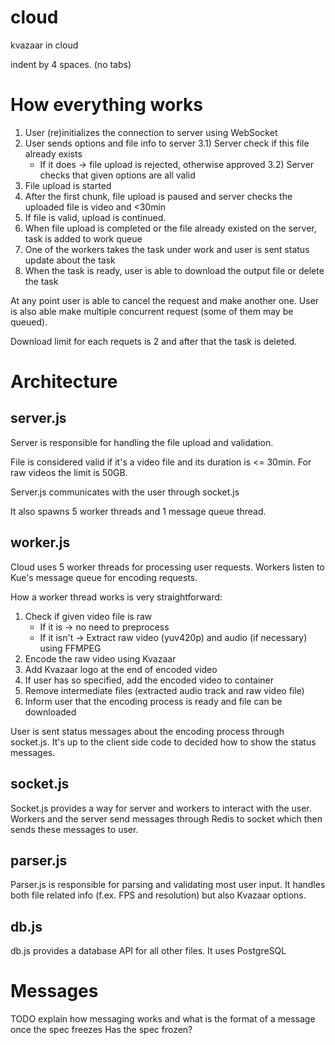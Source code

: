 # cloud

kvazaar in cloud

indent by 4 spaces. (no tabs)

# How everything works

1) User (re)initializes the connection to server using WebSocket
2) User sends options and file info to server
3.1) Server check if this file already exists
   * If it does -> file upload is rejected, otherwise approved
3.2) Server checks that given options are all valid
4) File upload is started
5) After the first chunk, file upload is paused and server checks the uploaded file is video and <30min
6) If file is valid, upload is continued.
7) When file upload is completed or the file already existed on the server, task is added to work queue
8) One of the workers takes the task under work and user is sent status update about the task
9) When the task is ready, user is able to download the output file or delete the task

At any point user is able to cancel the request and make another one. User is also able make multiple concurrent request (some of them may be queued).

Download limit for each requets is 2 and after that the task is deleted.

# Architecture

## server.js
Server is responsible for handling the file upload and validation.

File is considered valid if it's a video file and its duration is <= 30min. For raw videos the limit is 50GB.

Server.js communicates with the user through socket.js

It also spawns 5 worker threads and 1 message queue thread.

## worker.js
Cloud uses 5 worker threads for processing user requests. Workers listen to Kue's message queue for encoding requests.

How a worker thread works is very straightforward:

1) Check if given video file is raw
   * If it is -> no need to preprocess
   * If it isn't -> Extract raw video (yuv420p) and audio (if necessary) using FFMPEG
2) Encode the raw video using Kvazaar
3) Add Kvazaar logo at the end of encoded video
4) If user has so specified, add the encoded video to container
5) Remove intermediate files (extracted audio track and raw video file)
6) Inform user that the encoding process is ready and file can be downloaded

User is sent status messages about the encoding process through socket.js. It's up to the client side code to decided how to show the status messages.

## socket.js
Socket.js provides a way for server and workers to interact with the user. Workers and the server send messages through Redis to socket which then sends these messages to user.

## parser.js
Parser.js is responsible for parsing and validating most user input. It handles both file related info (f.ex. FPS and resolution) but also Kvazaar options.

## db.js
db.js provides a database API for all other files. It uses PostgreSQL

# Messages

TODO explain how messaging works and what is the format of a message once the spec freezes
Has the spec frozen?
